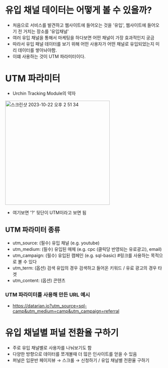 # 유입 채널 데이터는 어떻게 볼 수 있을까?

* 처음으로 서비스를 발견하고 웹사이트에 들어오는 것을 '유입', 웹사이트에 들어오기 전 거치는 장소를 '유입채널'
* 여러 유입 채널을 통해서 마케팅을 하다보면 어떤 채널이 가장 효과적인지 궁금
* 따라서 유입 패널 데이터를 보기 위해 어떤 사용자가 어떤 채널로 유입되었는지 미리 데이터를 쌓아놔야함.
* 이떄 사용하는 것이 UTM 파라미터이다.


# UTM 파라미터
* Urchin Tracking Module의 약자
  

<img width="333" alt="스크린샷 2023-10-22 오후 2 51 34" src="https://github.com/hozyhozy/-SQL-/assets/123252821/e48504c0-e2ce-402f-a19b-cca240b70197">

- 여기보면 '?' 뒷단이 UTM이라고 보면 됨


## UTM 파라미터 종류
- utm_source: (필수) 유입 채널 (e.g. youtube)
- utm_medium: (필수) 유입된 매체 (e.g. cpc (클릭당 반영되는 유로광고), email)
- utm_campaign: (필수) 유입된 캠페인 (e.g. sql-basic) #링크를 사용하는 목적으로 볼 수 있다
- utm_term: (옵션) 검색 유입의 경우 검색하고 들어온 키워드 / 유료 광고의 경우 타겟
- utm_content: (옵션) 콘텐츠


### UTM 파라미터를 사용해 만든 URL 예시

- https://datarian.io?utm_source=sql-camp&utm_medium=camp&utm_campaign=referral


# 유입 채널별 퍼널 전환율 구하기
- 주로 유입 채널별로 사용자를 나눠보기도 함
- 다양한 방향으로 데이터를 쪼개볼때 더 많은 인사이트를 얻을 수 있음
- 퍼널은 입문반 페이지뷰 → 스크롤 → 신청하기 / 유입 채널별 전환율 구하기


``` sql

```
